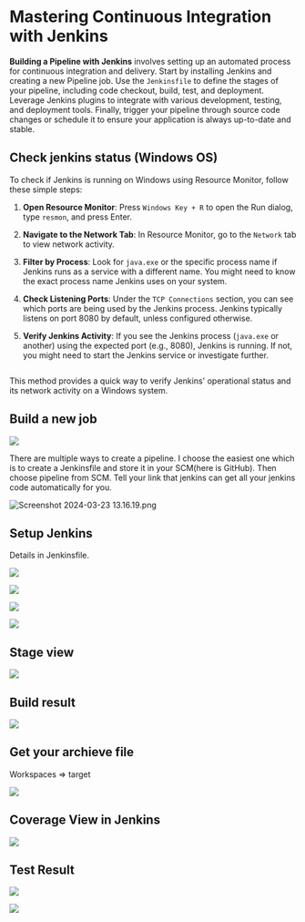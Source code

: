 # Mastering Continuous Integration with Jenkins

**Building a Pipeline with Jenkins** involves setting up an automated process for continuous integration and delivery. Start by installing Jenkins and creating a new Pipeline job. Use the `Jenkinsfile` to define the stages of your pipeline, including code checkout, build, test, and deployment. Leverage Jenkins plugins to integrate with various development, testing, and deployment tools. Finally, trigger your pipeline through source code changes or schedule it to ensure your application is always up-to-date and stable.

## Check jenkins status (Windows OS)

To check if Jenkins is running on Windows using Resource Monitor, follow these simple steps:

1. **Open Resource Monitor**: Press `Windows Key + R` to open the Run dialog, type `resmon`, and press Enter.

2. **Navigate to the Network Tab**: In Resource Monitor, go to the `Network` tab to view network activity.

3. **Filter by Process**: Look for `java.exe` or the specific process name if Jenkins runs as a service with a different name. You might need to know the exact process name Jenkins uses on your system.

4. **Check Listening Ports**: Under the `TCP Connections` section, you can see which ports are being used by the Jenkins process. Jenkins typically listens on port 8080 by default, unless configured otherwise.

5. **Verify Jenkins Activity**: If you see the Jenkins process (`java.exe` or another) using the expected port (e.g., 8080), Jenkins is running. If not, you might need to start the Jenkins service or investigate further.
   
   <img src="file:///C:/Users/sunxin/AppData/Roaming/marktext/images/2024-03-23-13-08-46-image.png" title="" alt="" data-align="center">

This method provides a quick way to verify Jenkins' operational status and its network activity on a Windows system.

## Build a new job

![](C:\Users\sunxin\AppData\Roaming\marktext\images\2024-03-23-13-10-47-image.png)

There are multiple ways to create a pipeline. I choose the easiest one which is to create a Jenkinsfile and store it in your SCM(here is GitHub). Then choose pipeline from SCM. Tell your link that jenkins can get all your jenkins code automatically for you.

![Screenshot 2024-03-23 13.16.19.png](C:\Users\sunxin\AppData\Roaming\marktext\images\Screenshot%202024-03-23%2013.16.19.png)



## Setup Jenkins

Details in Jenkinsfile.

![](C:\Users\sunxin\AppData\Roaming\marktext\images\2024-03-23-13-17-46-image.png)

![](C:\Users\sunxin\AppData\Roaming\marktext\images\2024-03-23-13-17-58-image.png)

![](C:\Users\sunxin\AppData\Roaming\marktext\images\2024-03-23-13-21-22-image.png)

![](C:\Users\sunxin\AppData\Roaming\marktext\images\2024-03-23-13-21-35-image.png)

## Stage view

![](C:\Users\sunxin\AppData\Roaming\marktext\images\2024-03-23-13-24-18-image.png)

## Build result

![](C:\Users\sunxin\AppData\Roaming\marktext\images\2024-03-23-13-30-30-image.png)

## Get your archieve file

Workspaces => target

![](C:\Users\sunxin\AppData\Roaming\marktext\images\2024-03-23-13-31-38-image.png)

## Coverage View in Jenkins

![](C:\Users\sunxin\AppData\Roaming\marktext\images\2024-03-23-13-32-15-image.png)

## Test Result

![](C:\Users\sunxin\AppData\Roaming\marktext\images\2024-03-23-13-25-59-image.png)

![](C:\Users\sunxin\AppData\Roaming\marktext\images\2024-03-23-13-32-35-image.png)
